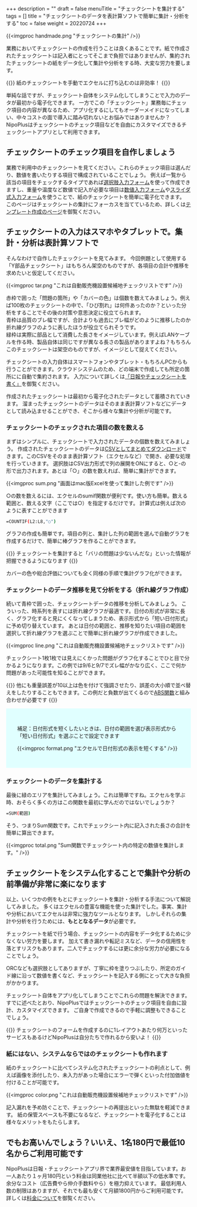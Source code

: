+++
description = ""
draft = false
menuTitle = "チェックシートを集計する"
tags = []
title = "チェックシートのデータを表計算ソフトで簡単に集計・分析をする"
toc = false
weight = 20220724
+++

{{<imgproc handmade.png "チェックシートの集計" />}}

業務においてチェックシートの作成を行うことは良くあることです。紙で作成されたチェックシートは記入者にとってそこまで負担ではありませんが、集約されたチェックシートの紙をデータ化して集計や分析をする時、大変な労力を要します。

{{<alice pos="right" icon="here">}}
紙のチェックシートを手動でエクセルに打ち込むのは非効率！
{{</alice>}}

単純な話ですが、チェックシート自体をシステム化してしまうことで入力のデータが最初から電子化できます。
一方でこの「チェックシート」業務毎にチェック項目の内容が異なるため、アプリ化するにしてもオーダーメイドになってしまい、中々コストの面で導入に踏み切れないとお悩みではありませんか？
NipoPlusはチェックシートのチェック項目などを自由にカスタマイズできるチェックシートアプリとして利用できます。

## チェックシートのチェック項目を自作しましょう

業務で利用中のチェックシートを見てください。これらのチェック項目は選んだり、数値を書いたりする項目で構成されていることでしょう。
例えば一覧から該当の項目をチェックするタイプであれば[選択肢入力フォーム](/org/groupsetting/template/select/)を使って作成できますし、重量や温度など数値で記入が必要な項目は[数値入力フォーム](/org/groupsetting/template/math/)や[スライダ式入力フォーム](/org/groupsetting/template/step/)を使うことで、紙のチェックシートを簡単に電子化できます。
このページはチェックシートの集計にフォーカスを当てているため、詳しくは[テンプレート作成のページ](/org/groupsetting/template/make/)を御覧ください。

## チェックシートの入力はスマホやタブレットで。集計・分析は表計算ソフトで

そんなわけで自作したチェックシートを見てみます。
今回例題として使用する「Y部品チェックシート」はもちろん架空のものですが、各項目の合計や推移を求めたいと仮定してください。

{{<imgproc tar.png "これは自動販売機設置候補地チェックリストです" />}}

赤枠で囲った「問題の箇所」や「カバーの色」は個数を数えてみましょう。例えば100枚のチェックシートの中で、「ひび割れ」は何件あったのか？といった分析をすることでその後の対策や意思決定に役立てられます。  
青枠は品質のブレ幅ですが、合計よりも過去にブレ幅がどのように推移したのか折れ線グラフのように表したほうが役立てられそうです。  
緑枠は実際に部品として消費した長さをイメージしています。例えばLANケーブルを作る時、製品自体は同じですが異なる長さの製品がありますよね？もちろんこのチェックシートは架空のものですが、イメージとして捉えてください。

チェックシートの入力自体はスマートフォンやタブレット・もちろんPCからも行うことができます。クラウドシステムのため、どの端末で作成しても所定の箇所にに自動で集約されます。
入力について詳しくは[「日報やチェックシートを書く」](/report/write/)を御覧ください。

作成されたチェックシートは最初から電子化されたデータとして蓄積されていきます。
溜まったチェックシートのデータはそのまま表計算ソフトなどにデータとして読み込ませることができ、そこから様々な集計や分析が可能です。

### チェックシートのチェックされた項目の数を数える

まずはシンプルに、チェックシートで入力されたデータの個数を数えてみましょう。
作成されたチェックシートのデータは[CSVとしてまとめてダウンロード](/report/totalling/csv/)できます。このCSVをそのまま表計算ソフト（エクセルなど）で開き、必要な処理を行っていきます。
選択肢はCSV出力形式で列の展開をONにすると、○と-の形で出力されます。あとは「○」の数を数えれば、簡単に集計ができます。

{{<imgproc sum.png "画面はmac版Excelを使って集計した例です" />}}

○の数を数えるには、エクセルのsumif関数が便利です。使い方も簡単。数える範囲と、数える文字（ここでは○）を指定するだけです。
計算式は例えば次のように表すことができます

```sh
=COUNTIF(L2:L8,"○")
```

グラフの作成も簡単です。項目の列と、集計した列の範囲を選んで自動グラフを作成するだけで、簡単に棒グラフを作ることができます。

{{<alice pos="right" icon="guide">}}
チェックシートを集計すると「バリの問題は少ないんだな」といった情報が把握できるようになります
{{</alice>}}

カバーの色や総合評価についても全く同様の手順で集計グラフ化ができます。

### チェックシートのデータ推移を見て分析をする（折れ線グラフ作成）

続いて青枠で囲った、チェックシートデータの推移を分析してみましょう。
こういった、時系列を表すには折れ線グラフが最適です。日付の形式が非常に長く、グラフ化すると見にくくなってしまうため、表示形式から「短い日付形式」に予め切り替えています。
あとは日付の範囲と、推移を知りたい項目の範囲を選択して折れ線グラフを選ぶことで簡単に折れ線グラフが作成できました。

{{<imgproc line.png "これは自動販売機設置候補地チェックリストです" />}}

チェックシート1枚1枚では見えにくかった問題がグラフ化することでひと目で分かるようになります。この例では9/6と9/7でズレ幅がかなり広く、ここで何か問題があった可能性を知ることができます。

{{<alice pos="right" icon="ok">}}
他にも重量誤差が10以上は色を付けて強調させたり、誤差の大小順で並べ替えをしたりすることもできます。この例だと負数が出てくるので[ABS関数](https://support.microsoft.com/ja-jp/office/abs-%E9%96%A2%E6%95%B0-3420200f-5628-4e8c-99da-c99d7c87713c)と組み合わせが必要です
{{</alice>}}

<div style="background:lightcyan;padding:30px">

補足：日付形式を短くしたいときは、日付の範囲を選び表示形式から「短い日付形式」を選ぶことで設定できます

{{<imgproc format.png "エクセルで日付形式の表示を短くする" />}}

</div>

### チェックシートのデータを集計する

最後に緑のエリアを集計してみましょう。これは簡単ですね。エクセルを学ぶ時、おそらく多くの方はこの関数を最初に学んだのではないでしょうか？

```sh
=SUM(範囲)
```

そう、つまりSum関数です。これでチェックシート内に記入された長さの合計を簡単に算出できます。

{{<imgproc total.png "Sum関数でチェックシート内の特定の数値を集計します。" />}}

## チェックシートをシステム化することで集計や分析の前準備が非常に楽になります

以上、いくつかの例をもとにチェックシートを集計・分析する手法について解説してみました。
多くはエクセルの豊富な機能を使った集計でした。事実、集計や分析においてエクセルは非常に強力なツールとなります。
しかしそれらの集計や分析を行うためには、**もととなるデータ**が必要です。

チェックシートを紙で行う場合、チェックシートの内容をデータ化するために少なくない労力を要します。
加えて書き漏れや転記ミスなど、データの信用性を落とすリスクもあります。二人でチェックするには更に余分な労力が必要になることでしょう。

ORCなども選択肢としてありますが、丁寧に枠を塗りつぶしたり、所定のガイド線に沿って数値を書くなど、チェックシートを記入する側にとって大きな負担がかかります。

チェックシート自体をアプリ化してしまうことでこれらの問題を解決できます。すでに述べたとおり、NipoPlusではチェックシートのチェック項目を自由に設計、カスタマイズできます。
ご自身で作成できるので手軽に調整もできることでしょう。

{{<alice pos="right" icon="ok">}}
チェックシートのフォームを作成するのに1レイアウトあたり何万といったサービスもあるけどNipoPlusは自分たちで作れるから安いよ！
{{</alice>}}

### 紙にはない、システムならではのチェックシートも作れます

紙のチェックシートに比べてシステム化されたチェックシートの利点として、例えば画像を添付したり、未入力があった場合にエラーで弾くといった付加価値を付けることが可能です。

{{<imgproc color.png "これは自動販売機設置候補地チェックリストです" />}}

記入漏れを予め防ぐことで、チェックシートの再提出といった無駄を軽減できます。
紙の保管スペースも不要になるなど、チェックシートを電子化することは様々なメリットをもたらします。

## でもお高いんでしょう？いいえ、1名180円で最低10名からご利用可能です

NipoPlusは日報・チェックシートアプリ界で業界最安値を目指しています。お一人あたり１ヶ月180円という料金は同業他社に比べて半額以下の低水準です。
余分なコスト（広告費やら仲介手数料やら）を極力抑えています。
最低利用人数の制限はありますが、それでも最も安くて月額1800円からご利用可能です。詳しくは[料金について](/price/)を御覧ください。
